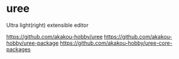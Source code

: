 # uree
Ultra light(right) extensible editor

https://github.com/akakou-hobby/uree
https://github.com/akakou-hobby/uree-package
https://github.com/akakou-hobby/uree-core-packages

